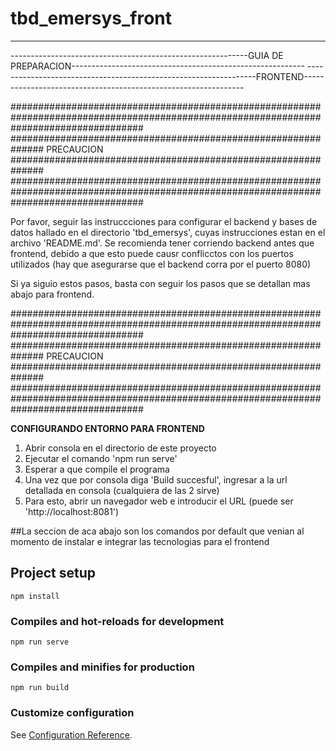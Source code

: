 # tbd_emersys_front
----------------------------------------------------------------------------------------------------------------------------------------
-----------------------------------------------------------GUIA DE PREPARACION----------------------------------------------------------
-----------------------------------------------------------------FRONTEND---------------------------------------------------------------

########################################################################################################################################
############################################################## PRECAUCION ##############################################################
########################################################################################################################################

Por favor, seguir las instruccciones para configurar el backend y bases de datos hallado en el directorio 'tbd_emersys', cuyas
instrucciones estan en el archivo 'README.md'.
Se recomienda tener corriendo backend antes que frontend, debido a que esto puede causr conflicctos con los puertos utilizados
 (hay que asegurarse que el backend corra por el puerto 8080)

Si ya siguio estos pasos, basta con seguir los pasos que se detallan mas abajo para frontend.

########################################################################################################################################
############################################################## PRECAUCION ##############################################################
########################################################################################################################################


****CONFIGURANDO ENTORNO PARA FRONTEND****
1) Abrir consola en el directorio de este proyecto
2) Ejecutar el comando 'npm run serve'
3) Esperar a que compile el programa
4) Una vez que por consola diga 'Build succesful', ingresar a la url detallada en consola (cualquiera de las 2 sirve)
5) Para esto, abrir un navegador web e introducir el URL (puede ser 'http://localhost:8081')

##La seccion de aca abajo son los comandos por default que venian al momento de instalar e integrar las tecnologias para el frontend

## Project setup
```
npm install
```

### Compiles and hot-reloads for development
```
npm run serve
```

### Compiles and minifies for production
```
npm run build
```

### Customize configuration
See [Configuration Reference](https://cli.vuejs.org/config/).

